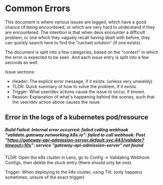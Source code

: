 # Common Errors

This document is where various issues are logged, which have a good chance of being encountered, or which are very hard to understand if they are encountered. The intention is that when devs encounter a difficult problem, or one which they vaguely recall having dealt with before, they can quickly search here to find the "cached solution" (if one exists).

The document is split into a few categories, based on the "context" in which the error is expected to be seen. And each issue entry is split into a few seconds as well.

Issue sections:
* Header: The explicit error message, if it exists. (unless very unwieldy)
* TLDR: Quick summary of how to solve the problem, if it exists.
* Trigger: What user/dev actions cause the issue to occur, if known.
* Reason: Explanation of what's happening behind the scenes, such that the user/dev action above causes the issue.

## Error in the logs of a kubernetes pod/resource

##### Build Failed: Internal error occurred: failed calling webhook "validate.gateway.networking.k8s.io": failed to call webhook: Post "https://gateway-api-admission-server.default.svc:443/validate?timeout=10s": service "gateway-api-admission-server" not found

TLDR: Open the k8s cluster in Lens, go to Config -> Validating Webhook Configs, then delete the stuck entry (there should only be one).

Trigger: When deploying to the k8s cluster, using Tilt. (only happens sometimes; unsure of the exact trigger)